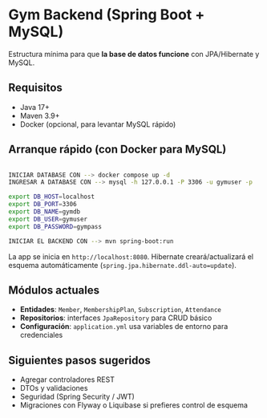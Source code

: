 # Gym Backend (Spring Boot + MySQL)

Estructura mínima para que **la base de datos funcione** con JPA/Hibernate y MySQL.

## Requisitos
- Java 17+
- Maven 3.9+
- Docker (opcional, para levantar MySQL rápido)

## Arranque rápido (con Docker para MySQL)
```bash

INICIAR DATABASE CON --> docker compose up -d
INGRESAR A DATABASE CON --> mysql -h 127.0.0.1 -P 3306 -u gymuser -p

export DB_HOST=localhost
export DB_PORT=3306
export DB_NAME=gymdb
export DB_USER=gymuser
export DB_PASSWORD=gympass

INICIAR EL BACKEND CON --> mvn spring-boot:run
```

La app se inicia en `http://localhost:8080`. Hibernate creará/actualizará el esquema automáticamente (`spring.jpa.hibernate.ddl-auto=update`).

## Módulos actuales
- **Entidades**: `Member`, `MembershipPlan`, `Subscription`, `Attendance`
- **Repositorios**: interfaces `JpaRepository` para CRUD básico
- **Configuración**: `application.yml` usa variables de entorno para credenciales

## Siguientes pasos sugeridos
- Agregar controladores REST
- DTOs y validaciones
- Seguridad (Spring Security / JWT)
- Migraciones con Flyway o Liquibase si prefieres control de esquema
```

